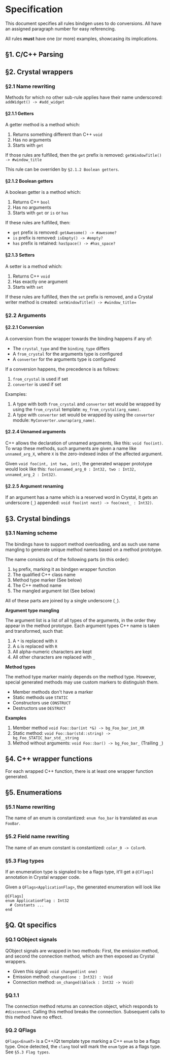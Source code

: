 # Specification

This document specifies all rules bindgen uses to do conversions.  All have
an assigned paragraph number for easy referencing.

All rules **must** have one (or more) examples, showcasing its implications.

## §1. C/C++ Parsing

## §2. Crystal wrappers

### §2.1 Name rewriting

Methods for which no other sub-rule applies have their name underscored:
`addWidget() -> #add_widget`

#### §2.1.1 Getters

A getter method is a method which:

1. Returns something different than C++ `void`
2. Has no arguments
3. Starts with `get`

If those rules are fulfilled, then the `get` prefix is removed:
`getWindowTitle() -> #window_title`

This rule can be overriden by `§2.1.2 Boolean getters`.

#### §2.1.2 Boolean getters

A boolean getter is a method which:

1. Returns C++ `bool`
2. Has no arguments
3. Starts with `get` or `is` or `has`

If these rules are fulfilled, then:

* `get` prefix is removed: `getAwesome() -> #awesome?`
* `is` prefix is removed: `isEmpty() -> #empty?`
* `has` prefix is retained: `hasSpace() -> #has_space?`

#### §2.1.3 Setters

A setter is a method which:

1. Returns C++ `void`
2. Has exactly one argument
3. Starts with `set`

If these rules are fulfilled, then the `set` prefix is removed, and a Crystal
writer method is created: `setWindowTitle() -> #window_title=`

### §2.2 Arguments

#### §2.2.1 Conversion

A conversion from the wrapper towards the binding happens if any of:

* The `crystal_type` and the `binding_type` differs
* A `from_crystal` for the arguments type is configured
* A `converter` for the arguments type is configured

If a conversion happens, the precedence is as follows:

1. `from_crystal` is used if set
2. `converter` is used if set

Examples:

1. A type with both `from_crystal` and `converter` set would be wrapped
by using the `from_crystal` template: `my_from_crystal(arg_name)`.
2. A type with `converter` set would be wrapped by using the `converter` module:
   `MyConverter.unwrap(arg_name)`.

#### §2.2.4 Unnamed arguments

C++ allows the declaration of unnamed arguments, like this: `void foo(int)`.
To wrap these methods, such arguments are given a name like `unnamed_arg_X`,
where `X` is the zero-indexed index of the affected argument.

Given `void foo(int, int two, int)`, the generated wrapper prototype would look
like this: `foo(unnamed_arg_0 : Int32, two : Int32, unnamed_arg_2 : Int32)`.

#### §2.2.5 Argument renaming

If an argument has a name which is a reserved word in Crystal, it gets an
underscore (`_`) appended: `void foo(int next) -> foo(next_ : Int32)`.

## §3. Crystal bindings

### §3.1 Naming scheme

The bindings have to support method overloading, and as such use name mangling
to generate unique method names based on a method prototype.

The name consists out of the following parts (in this order):

1. `bg` prefix, marking it as bindgen wrapper function
2. The qualified C++ class name
3. Method type marker (See below)
4. The C++ method name
5. The mangled argument list (See below)

All of these parts are joined by a single underscore (`_`).

**Argument type mangling**

The argument list is a list of all types of the arguments, in the order they
appear in the method prototype.  Each argument types C++ name is taken and
transformed, such that:

1. A `*` is replaced with `X`
2. A `&` is replaced with `R`
3. All alpha-numeric characters are kept
4. All other characters are replaced with `_`

**Method types**

The method type marker mainly depends on the method type.  However, special
generated methods may use custom markers to distinguish them.

* Member methods don't have a marker
* Static methods use `STATIC`
* Constructors use `CONSTRUCT`
* Destructors use `DESTRUCT`

**Examples**

1. Member method `void Foo::bar(int *&) -> bg_Foo_bar_int_XR`
2. Static method: `void Foo::bar(std::string) -> bg_Foo_STATIC_bar_std__string`
3. Method without arguments: `void Foo::bar() -> bg_Foo_bar_` (Trailing `_`)

## §4. C++ wrapper functions

For each wrapped C++ function, there is at least one wrapper function generated.

## §5. Enumerations

### §5.1 Name rewriting

The name of an enum is constantized: `enum foo_bar` is translated as
`enum FooBar`.

### §5.2 Field name rewriting

The name of an enum constant is constantized: `color_0 -> Color0`.

### §5.3 Flag types

If an enumeration type is signaled to be a flags type, it'll get a `@[Flags]`
annotation in Crystal wrapper code.

Given a `QFlags<ApplicationFlag>`, the generated enumeration will look like

```cr
@[Flags]
enum ApplicationFlag : Int32
  # Constants ...
end
```

## §Q. Qt specifics

### §Q.1 QObject signals

QObject signals are wrapped in two methods: First, the emission method, and
second the connection method, which are then exposed as Crystal wrappers.

* Given this signal: `void changed(int one)`
* Emission method: `changed(one : Int32) : Void`
* Connection method: `on_changed(&block : Int32 -> Void)`

### §Q.1.1

The connection method returns an connection object, which responds to
`#disconnect`.  Calling this method breaks the connection.  Subsequent calls to
this method have no effect.

### §Q.2 QFlags

`QFlags<EnumT>` is a C++/Qt template type marking a C++ `enum` to be a flags
type.  Once detected, the `clang` tool will mark the `enum` type as a flags
type.  See `§5.3 Flag types`.
